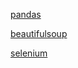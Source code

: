 



[pandas](/python/pandas/pd_note.md)

[beautifulsoup](/python/beautifulsoup/beautifulsoup_note.md)

[selenium](/python/selenium/selenium_note.md)

